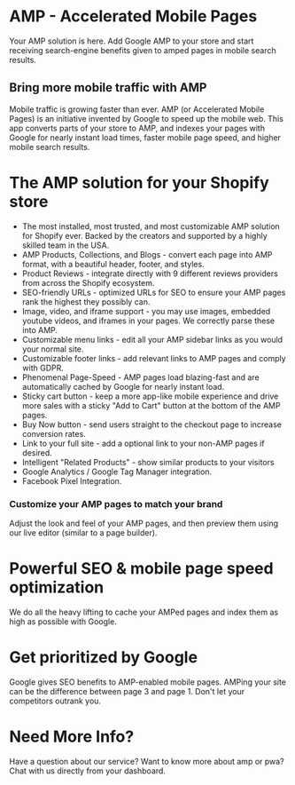 # AMP - Accelerated Mobile Pages

Your AMP solution is here. Add Google AMP to your store and start receiving search-engine benefits given to amped pages in mobile search results.

## Bring more mobile traffic with AMP
Mobile traffic is growing faster than ever. AMP (or Accelerated Mobile Pages) is an initiative invented by Google to speed up the mobile web. This app converts parts of your store to AMP, and indexes your pages with Google for nearly instant load times, faster mobile page speed, and higher mobile search results.

# The AMP solution for your Shopify store
* The most installed, most trusted, and most customizable AMP solution for Shopify ever. Backed by the creators and supported by a highly skilled team in the USA.
* AMP Products, Collections, and Blogs - convert each page into AMP format, with a beautiful header, footer, and styles.
* Product Reviews - integrate directly with 9 different reviews providers from across the Shopify ecosystem.
* SEO-friendly URLs - optimized URLs for SEO to ensure your AMP pages rank the highest they possibly can.
* Image, video, and iframe support - you may use images, embedded youtube videos, and iframes in your pages. We correctly parse these into AMP.
* Customizable menu links - edit all your AMP sidebar links as you would your normal site.
* Customizable footer links - add relevant links to AMP pages and comply with GDPR.
* Phenomenal Page-Speed - AMP pages load blazing-fast and are automatically cached by Google for nearly instant load.
* Sticky cart button - keep a more app-like mobile experience and drive more sales with a sticky "Add to Cart" button at the bottom of the AMP pages.
* Buy Now button - send users straight to the checkout page to increase conversion rates.
* Link to your full site - add a optional link to your non-AMP pages if desired.
* Intelligent "Related Products" - show similar products to your visitors
* Google Analytics / Google Tag Manager integration.
* Facebook Pixel Integration.

### Customize your AMP pages to match your brand
Adjust the look and feel of your AMP pages, and then preview them using our live editor (similar to a page builder).

# Powerful SEO & mobile page speed optimization
We do all the heavy lifting to cache your AMPed pages and index them as high as possible with Google.

# Get prioritized by Google
Google gives SEO benefits to AMP-enabled mobile pages. AMPing your site can be the difference between page 3 and page 1. Don't let your competitors outrank you.

# Need More Info?
Have a question about our service? Want to know more about amp or pwa? Chat with us directly from your dashboard.
